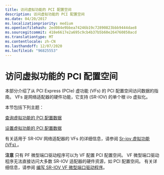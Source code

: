 ```yaml
---
title: 访问虚拟功能的 PCI 配置空间
description: 访问虚拟功能的 PCI 配置空间
ms.date: 04/20/2017
ms.localizationpriority: medium
ms.openlocfilehash: 2ed084e9bbea74246b19c72890823bbb9444dae8
ms.sourcegitcommit: 418e6617e2a695c9cb4b37b5b60e264760858acd
ms.translationtype: MT
ms.contentlocale: zh-CN
ms.lasthandoff: 12/07/2020
ms.locfileid: "96825553"
---
```

# <a name="accessing-the-pci-configuration-space-of-a-virtual-function"></a>访问虚拟功能的 PCI 配置空间


本部分介绍了从 PCI Express (PCIe) 虚功能 (VFs) 的 PCI 配置空间访问数据的指南。 VFs 是网络适配器的硬件功能，它支持 (SR-IOV) 的单个根 i/o 虚拟化。

本节包括下列主题：

[查询虚拟功能的 PCI 配置数据](overview-of-virtual-function-initialization-and-teardown.md)

[设置虚拟功能的 PCI 配置数据](allocating-resources-for-a-virtual-function.md)

有关适用于 SR-IOV 网络适配器的 VFs 的详细信息，请参阅 [Sr-iov 虚拟功能 (VFs) ](sr-iov-virtual-functions--vfs-.md)。

**注意**  只有 PF 微型端口驱动程序可以为 VF 配置 PCI 配置空间。 VF 微型端口驱动程序无法直接访问大多数 SR-IOV 适配器的硬件资源，如 PCI 配置空间。 有关详细信息，请参阅 [编写 SR-IOV VF 微型端口驱动程序](writing-sr-iov-vf-miniport-drivers.md)。

 

 

 





